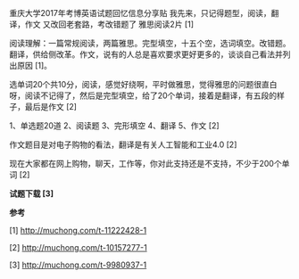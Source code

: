 重庆大学2017年考博英语试题回忆信息分享贴
我先来，只记得题型，阅读，翻译，作文
又改回老套路，考改错题了
雅思阅读2片 [1]

阅读理解：一篇常规阅读，两篇雅思。完型填空，十五个空，选词填空。改错题。翻译，供给侧改革。作文，说有的人总是喜欢要求更好更多的，谈谈自己看法并列出原因 [1]。

选单词20个共10分，阅读，感觉好绕啊，平时做雅思，觉得雅思的问题很直白呀，阅读不记得了，然后是完型填空，给了20个单词，接着是翻译，有五段的样子，最后是作文 [2]

1、单选题20道
2、阅读题
3、完形填空
4、翻译
5、作文 [2]

作文题目是对电子购物的看法，翻译是有关人工智能和工业4.0 [2]

现在大家都在网上购物，聊天，工作等，你对此支持还是不支持，不少于200个单词 [2]

**试题下载 [3]**



**参考**

[1] http://muchong.com/t-11222428-1

[2] http://muchong.com/t-10157277-1

[3] http://muchong.com/t-9980937-1
